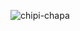 ![chipi-chapa](https://github.com/Ivan-Abr/Sladenkiy_Soft/assets/82501258/45040129-4f63-4c96-a44a-b93d7db8543c)
